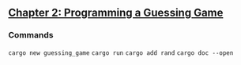 ## [Chapter 2: Programming a Guessing Game](./guessing_game/)
### Commands
`cargo new guessing_game`
`cargo run`
`cargo add rand`
`cargo doc --open`